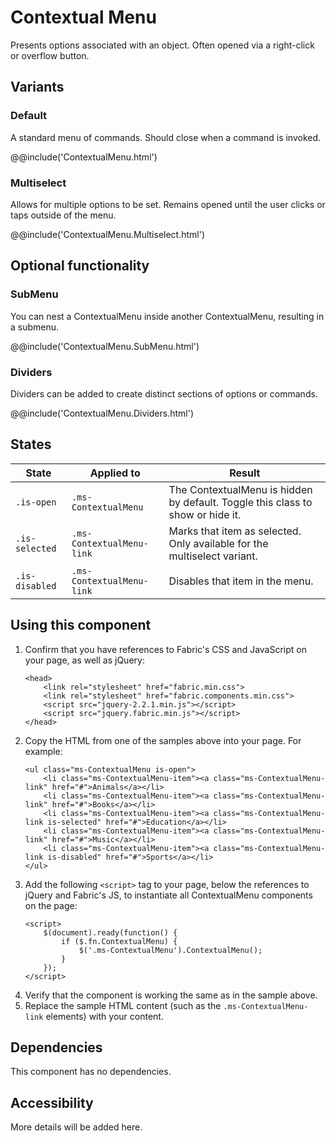 # Contextual Menu
Presents options associated with an object. Often opened via a right-click or overflow button.

## Variants

### Default
A standard menu of commands. Should close when a command is invoked.

@@include('ContextualMenu.html')

### Multiselect
Allows for multiple options to be set. Remains opened until the user clicks or taps outside of the menu.

@@include('ContextualMenu.Multiselect.html')

## Optional functionality

### SubMenu
You can nest a ContextualMenu inside another ContextualMenu, resulting in a submenu.

@@include('ContextualMenu.SubMenu.html')

### Dividers
Dividers can be added to create distinct sections of options or commands.

@@include('ContextualMenu.Dividers.html')

## States

State | Applied to | Result
 --- | --- | ---
`.is-open` | `.ms-ContextualMenu` | The ContextualMenu is hidden by default. Toggle this class to show or hide it.
`.is-selected` | `.ms-ContextualMenu-link` | Marks that item as selected. Only available for the multiselect variant.
`.is-disabled` | `.ms-ContextualMenu-link` | Disables that item in the menu.

## Using this component
1. Confirm that you have references to Fabric's CSS and JavaScript on your page, as well as jQuery:
    ```
    <head>
        <link rel="stylesheet" href="fabric.min.css">
        <link rel="stylesheet" href="fabric.components.min.css">
        <script src="jquery-2.2.1.min.js"></script>
        <script src="jquery.fabric.min.js"></script>
    </head>
    ```
2. Copy the HTML from one of the samples above into your page. For example:
    ```
    <ul class="ms-ContextualMenu is-open">
        <li class="ms-ContextualMenu-item"><a class="ms-ContextualMenu-link" href="#">Animals</a></li>
        <li class="ms-ContextualMenu-item"><a class="ms-ContextualMenu-link" href="#">Books</a></li>
        <li class="ms-ContextualMenu-item"><a class="ms-ContextualMenu-link is-selected" href="#">Education</a></li>
        <li class="ms-ContextualMenu-item"><a class="ms-ContextualMenu-link" href="#">Music</a></li>
        <li class="ms-ContextualMenu-item"><a class="ms-ContextualMenu-link is-disabled" href="#">Sports</a></li>
    </ul>
    ```
3. Add the following `<script>` tag to your page, below the references to jQuery and Fabric's JS, to instantiate all ContextualMenu components on the page:
    ```
    <script>
        $(document).ready(function() {
            if ($.fn.ContextualMenu) {
                $('.ms-ContextualMenu').ContextualMenu();
            }
        });
    </script>
    ```
4. Verify that the component is working the same as in the sample above.
5. Replace the sample HTML content (such as the `.ms-ContextualMenu-link` elements) with your content.

## Dependencies
This component has no dependencies.

## Accessibility
More details will be added here.
